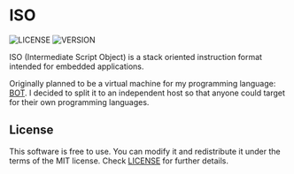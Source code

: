 # ISO
![LICENSE](https://img.shields.io/badge/LICENSE-MIT-green.svg) ![VERSION](https://img.shields.io/badge/VERSION-0-blue)

ISO (Intermediate Script Object) is a stack oriented instruction format intended for embedded applications.

Originally planned to be a virtual machine for my programming language: [BOT](https://github.com/ShoesForClues/BOT). I decided to split it to an independent host so that anyone could target for their own programming languages.

## License
This software is free to use. You can modify it and redistribute it under the terms of the MIT license. Check [LICENSE](LICENSE) for further details.
